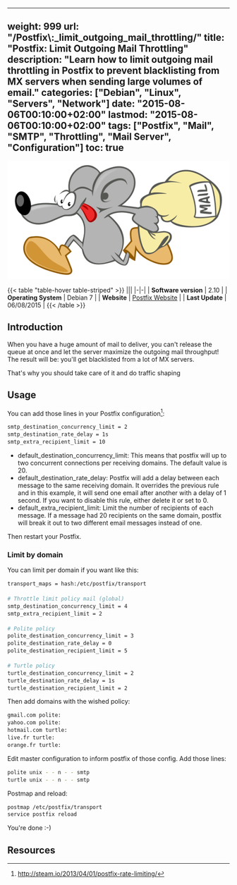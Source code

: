
---
weight: 999
url: "/Postfix\\:_limit_outgoing_mail_throttling/"
title: "Postfix: Limit Outgoing Mail Throttling"
description: "Learn how to limit outgoing mail throttling in Postfix to prevent blacklisting from MX servers when sending large volumes of email."
categories: ["Debian", "Linux", "Servers", "Network"]
date: "2015-08-06T00:10:00+02:00"
lastmod: "2015-08-06T00:10:00+02:00"
tags: ["Postfix", "Mail", "SMTP", "Throttling", "Mail Server", "Configuration"]
toc: true
---

![Postfix](/images/postfix_logo.png)

{{< table "table-hover table-striped" >}}
|||
|-|-|
| **Software version** | 2.10 |
| **Operating System** | Debian 7 |
| **Website** | [Postfix Website](https://www.postfix.org/) |
| **Last Update** | 06/08/2015 |
{{< /table >}}

## Introduction

When you have a huge amount of mail to deliver, you can't release the queue at once and let the server maximize the outgoing mail throughput! The result will be: you'll get blacklisted from a lot of MX servers.

That's why you should take care of it and do traffic shaping

## Usage

You can add those lines in your Postfix configuration[^1]:

```bash
smtp_destination_concurrency_limit = 2
smtp_destination_rate_delay = 1s
smtp_extra_recipient_limit = 10
```

* default_destination_concurrency_limit: This means that postfix will up to two concurrent connections per receiving domains. The default value is 20.
* default_destination_rate_delay: Postfix will add a delay between each message to the same receiving domain. It overrides the previous rule and in this example, it will send one email after another with a delay of 1 second. If you want to disable this rule, either delete it or set to 0.
* default_extra_recipient_limit: Limit the number of recipients of each message. If a message had 20 recipients on the same domain, postfix will break it out to two different email messages instead of one.

Then restart your Postfix.

### Limit by domain

You can limit per domain if you want like this:

```bash
transport_maps = hash:/etc/postfix/transport

# Throttle limit policy mail (global)
smtp_destination_concurrency_limit = 4
smtp_extra_recipient_limit = 2

# Polite policy
polite_destination_concurrency_limit = 3
polite_destination_rate_delay = 0
polite_destination_recipient_limit = 5

# Turtle policy
turtle_destination_concurrency_limit = 2
turtle_destination_rate_delay = 1s
turtle_destination_recipient_limit = 2
```

Then add domains with the wished policy:

```bash
gmail.com polite:
yahoo.com polite:
hotmail.com turtle:
live.fr turtle:
orange.fr turtle:
```

Edit master configuration to inform postfix of those config. Add those lines:

```bash
polite unix - - n - - smtp
turtle unix - - n - - smtp
```

Postmap and reload:

```bash
postmap /etc/postfix/transport
service postfix reload
```

You're done :-)

## Resources

[^1]: http://steam.io/2013/04/01/postfix-rate-limiting/
